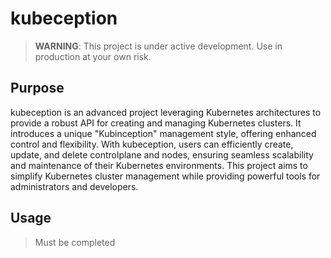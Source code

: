 # kubeception

> **WARNING**: This project is under active development. Use in production at your own risk.

## Purpose

kubeception is an advanced project leveraging Kubernetes architectures to provide a robust API for creating and managing Kubernetes clusters. It introduces a unique "Kubinception" management style, offering enhanced control and flexibility. With kubeception, users can efficiently create, update, and delete controlplane and nodes, ensuring seamless scalability and maintenance of their Kubernetes environments. This project aims to simplify Kubernetes cluster management while providing powerful tools for administrators and developers.

## Usage

> Must be completed